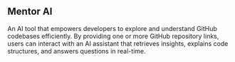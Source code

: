 ## Mentor AI

An AI tool that empowers developers to explore and understand GitHub codebases efficiently. By providing one or more GitHub repository links, users can interact with an AI assistant that retrieves insights, explains code structures, and answers questions in real-time.
